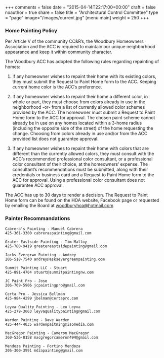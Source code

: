 +++
comments = false
date = "2015-04-14T22:17:00+00:00"
draft = false
noauthor = true
share = false
title = "Architectural Control Committee"
type = "page"
image="/images/current.jpg"
[menu.main]
weight = 250
+++

### Home Painting Policy
Per Article V of the community CC&R’s, the Woodbury Homeowners Association and the ACC is required to maintain our unique neighborhood appearance and keep it within community character.

The Woodbury ACC has adopted the following rules regarding repainting of homes:

1. If any homeowner wishes to repaint their home with its existing colors, they must submit the Request to Paint Home form to the ACC. Keeping current home color is the ACC’s preference.

2. If any homeowner wishes to repaint their home a different color, in whole or part, they must choose from colors already in use in the neighborhood -or- from a list of currently allowed color schemes provided by the ACC. The homeowner must submit a Request to Paint Home form to the ACC for approval. The chosen paint scheme cannot already be in use on any homes located within a 3-home radius (including the opposite side of the street) of the home requesting the change. Choosing from colors already in use and/or from the ACC provided list does not guarantee approval.

3. If any homeowner wishes to repaint their home with colors that are different than the currently allowed colors, they must consult with the ACC’s recommended professional color consultant, or a professional color consultant of their choice, at the homeowners’ expense. The consultant’s recommendations must be submitted, along with their credentials or business card and a Request to Paint Home form to the ACC for approval. Using a professional color consultant does not guarantee ACC approval.

The ACC has up to 30 days to render a decision. The Request to Paint Home form can be found on the HOA website, Facebook page or requested by emailing the Board at [woodburyhoa@hotmail.com](mailto:woodburyhoa@hotmail.com).

### Painter Recommandations

    Cabrera's Painting - Manuel Cabrera
    425-361-3300 cabreraspainting@gmail.com

    Grater Easlside Painting - Tim Malloy
    425-780-9419 greatereastsidepainting@gmail.com

    Jacks Evergrwn Painting - Andrey
    206-518-7540 andrey@asksevergreenpainting.com

    Summit Painting LLC - Stuart
    425-891-4704 stuart@summitpaintingnw.com

    JC Paint Pro - Jose
    206-769-5906 jcpaintingpro@gmail.com

    Certa Pro - Jessica Bellman
    425-984-4299 jbelman@certapro.com

    Leyva Quality Painting - Leo Leyva
    425-279-3063 leyvaqualitypainting@gmail.com

    Warden Painting - Dave Warden
    425-444-4035 wardenpaitning@isomedia.com

    MacGregor Painting - Cameron MacGregor
    360-536-8158 macgregorcameron494@gmail.com

    Mendoza Painting - Fortino Mendoza
    206-300-3991 mdzapainting@gmail.com